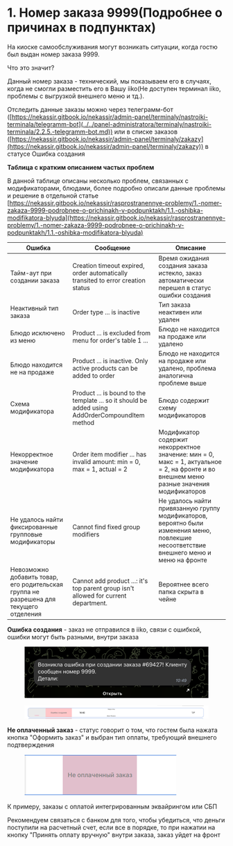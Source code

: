 # 1. Номер заказа 9999(Подробнее о причинах в подпунктах)

На киоске самообслуживания могут возникать ситуации, когда гостю был выдан номер заказа 9999.&#x20;

Что это значит?&#x20;

Данный номер заказа - технический, мы показываем его в случаях, когда не смогли разместить его в Вашу iiko(Не доступен терминал iiko, проблемы с выгрузкой внешнего меню и тд.).&#x20;



Отследить данные заказы можно через телеграмм-бот ([https://nekassir.gitbook.io/nekassir/admin-panel/terminaly/nastroiki-terminala/telegramm-bot](../../panel-administratora/terminaly/nastroiki-terminala/2.2.5.-telegramm-bot.md)) или в списке заказов ([https://nekassir.gitbook.io/nekassir/admin-panel/terminaly/zakazy](https://nekassir.gitbook.io/nekassir/admin-panel/terminaly/zakazy)) в статусе Ошибка создания&#x20;

**Таблица с кратким описанием частых проблем**

В данной таблице описаны несколько проблем, связанных с модификаторами, блюдами, более подробно описали данные проблемы и решение в отдельной статье\
[https://nekassir.gitbook.io/nekassir/rasprostranennye-problemy/1.-nomer-zakaza-9999-podrobnee-o-prichinakh-v-podpunktakh/1.1.-oshibka-modifikatora-blyuda](https://nekassir.gitbook.io/nekassir/rasprostranennye-problemy/1.-nomer-zakaza-9999-podrobnee-o-prichinakh-v-podpunktakh/1.1.-oshibka-modifikatora-blyuda)

| Ошибка                                                                                 | Сообщение                                                                                        | Описание                                                                                                                                 |
| -------------------------------------------------------------------------------------- | ------------------------------------------------------------------------------------------------ | ---------------------------------------------------------------------------------------------------------------------------------------- |
| Тайм-аут при создании заказа                                                           | Creation timeout expired, order automatically transited to error creation status                 | Время ожидания создания заказа истекло, заказ автоматически перешел в статус ошибки создания                                             |
| Неактивный тип заказа                                                                  | Order type ... is inactive                                                                       | Тип заказа неактивен или удален                                                                                                          |
| Блюдо исключено из меню                                                                | Product ... is excluded from menu for order's table 1 ...                                        | Блюдо не находится на продаже или удалено                                                                                                |
| Блюдо находится не на продаже                                                          | Product ... is inactive. Only active products can be added to order                              | Блюдо не находится на продаже или удалено, проблема аналогична проблеме выше                                                             |
| Схема модификатора                                                                     | Product ... is bound to the template ... so it should be added using AddOrderCompoundItem method | Блюдо содержит схему модификаторов                                                                                                       |
| Некорректное значение модификатора                                                     | Order item modifier ... has invalid amount: min = 0, max = 1, actual = 2                         | Модификатор содержит некорректное значение: мин = 0, макс = 1, актуальное = 2, на фронте и во внешнем меню разные значения модификаторов |
| Не удалось найти фиксированные групповые модификаторы                                  | Cannot find fixed group modifiers                                                                | Не удалось найти привязанную группу модификаторов, вероятно были изменения меню, повлекшие несоответствие внешнего меню и меню на фронте |
| Невозможно добавить товар, его родительская группа не разрешена для текущего отделения | Cannot add product ...: it's top parent group isn't allowed for current department.              | Вероятнее всего папка скрыта в чейне                                                                                                     |

**Ошибка создания** - заказ не отправился в iiko, связи с ошибкой, ошибки могут быть разными, внутри заказа

<figure><img src="../../.gitbook/assets/Снимок экрана 2025-03-17 в 10.44.02.png" alt=""><figcaption></figcaption></figure>

<figure><img src="../../.gitbook/assets/Снимок экрана 2025-03-17 в 10.45.01.png" alt=""><figcaption></figcaption></figure>

&#x20;**Не оплаченный заказ** - статус говорит о том, что гостем была нажата кнопка "Оформить заказ" и выбран тип оплаты, требующий внешнего подтверждения

<figure><img src="../../.gitbook/assets/image (33).png" alt=""><figcaption></figcaption></figure>

К примеру, заказы с оплатой интегрированным эквайрингом или СБП

Рекомендуем связаться с банком для того, чтобы убедиться, что деньги поступили на расчетный счет, если все в порядке, то при нажатии на кнопку "Принять оплату вручную" внутри заказа, заказ уйдет на фронт
